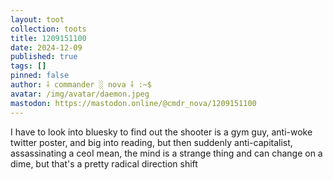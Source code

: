 ```yaml
---
layout: toot
collection: toots
title: 1209151100
date: 2024-12-09
published: true
tags: []
pinned: false
author: ⸸ commander ░ nova ⸸ :~$
avatar: /img/avatar/daemon.jpeg
mastodon: https://mastodon.online/@cmdr_nova/1209151100
---
```


I have to look into bluesky to find out the shooter is a gym guy, anti-woke twitter poster, and big into reading, but then suddenly anti-capitalist, assassinating a ceoI mean, the mind is a strange thing and can change on a dime, but that's a pretty radical direction shift
